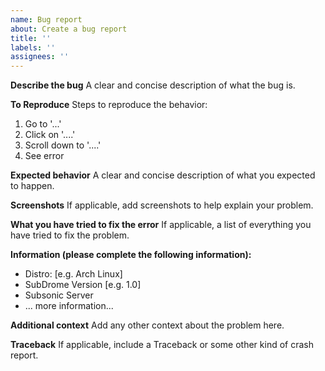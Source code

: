 ```yaml
---
name: Bug report
about: Create a bug report
title: ''
labels: ''
assignees: ''
---
```


**Describe the bug**
A clear and concise description of what the bug is.

**To Reproduce**
Steps to reproduce the behavior:
1. Go to '...'
2. Click on '....'
3. Scroll down to '....'
4. See error

**Expected behavior**
A clear and concise description of what you expected to happen.

**Screenshots**
If applicable, add screenshots to help explain your problem.

**What you have tried to fix the error**
If applicable, a list of everything you have tried to fix the problem.

**Information (please complete the following information):**
 - Distro: [e.g. Arch Linux]
 - SubDrome Version [e.g. 1.0]
 - Subsonic Server
 - ... more information...

**Additional context**
Add any other context about the problem here.

**Traceback**
If applicable, include a Traceback or some other kind of crash report.
